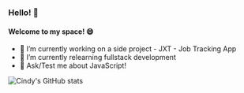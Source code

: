 ### Hello! 👋

#### Welcome to my space! 😄

- 🔭 I’m currently working on a side project - JXT - Job Tracking App
- 🌱 I’m currently relearning fullstack development 
- 💬 Ask/Test me about JavaScript! 

![Cindy's GitHub stats](https://github-readme-stats.vercel.app/api?username=ngl4&show_icons=true&theme=tokyonight)



<!--
**ngl4/ngl4** is a ✨ _special_ ✨ repository because its `README.md` (this file) appears on your GitHub profile.

Here are some ideas to get you started:

- 🔭 I’m currently working on ...
- 🌱 I’m currently learning ...
- 👯 I’m looking to collaborate on ...
- 🤔 I’m looking for help with ...
- 💬 Ask me about ...
- 📫 How to reach me: ...
- 😄 Pronouns: ...
- ⚡ Fun fact: ...
-->
